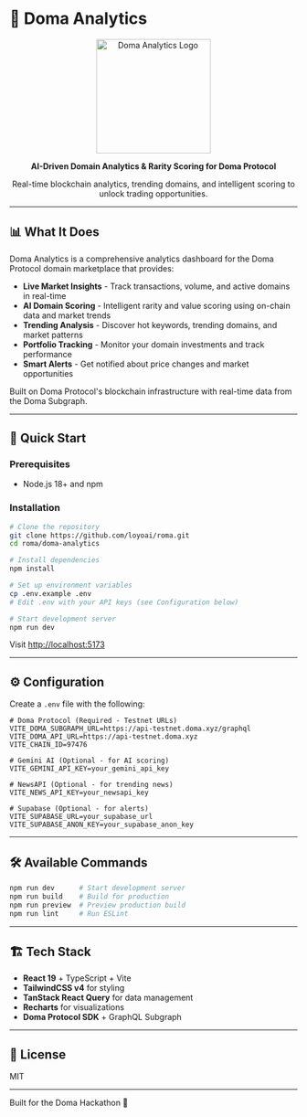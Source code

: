 # 🏰 Doma Analytics

<div align="center">
  <img src="public/doma-logo.svg" alt="Doma Analytics Logo" width="200"/>

  **AI-Driven Domain Analytics & Rarity Scoring for Doma Protocol**

  Real-time blockchain analytics, trending domains, and intelligent scoring to unlock trading opportunities.
</div>

---

## 📊 What It Does

Doma Analytics is a comprehensive analytics dashboard for the Doma Protocol domain marketplace that provides:

- **Live Market Insights** - Track transactions, volume, and active domains in real-time
- **AI Domain Scoring** - Intelligent rarity and value scoring using on-chain data and market trends
- **Trending Analysis** - Discover hot keywords, trending domains, and market patterns
- **Portfolio Tracking** - Monitor your domain investments and track performance
- **Smart Alerts** - Get notified about price changes and market opportunities

Built on Doma Protocol's blockchain infrastructure with real-time data from the Doma Subgraph.

---

## 🚀 Quick Start

### Prerequisites
- Node.js 18+ and npm

### Installation

```bash
# Clone the repository
git clone https://github.com/loyoai/roma.git
cd roma/doma-analytics

# Install dependencies
npm install

# Set up environment variables
cp .env.example .env
# Edit .env with your API keys (see Configuration below)

# Start development server
npm run dev
```

Visit [http://localhost:5173](http://localhost:5173)

---

## ⚙️ Configuration

Create a `.env` file with the following:

```env
# Doma Protocol (Required - Testnet URLs)
VITE_DOMA_SUBGRAPH_URL=https://api-testnet.doma.xyz/graphql
VITE_DOMA_API_URL=https://api-testnet.doma.xyz
VITE_CHAIN_ID=97476

# Gemini AI (Optional - for AI scoring)
VITE_GEMINI_API_KEY=your_gemini_api_key

# NewsAPI (Optional - for trending news)
VITE_NEWS_API_KEY=your_newsapi_key

# Supabase (Optional - for alerts)
VITE_SUPABASE_URL=your_supabase_url
VITE_SUPABASE_ANON_KEY=your_supabase_anon_key
```

---

## 🛠️ Available Commands

```bash
npm run dev      # Start development server
npm run build    # Build for production
npm run preview  # Preview production build
npm run lint     # Run ESLint
```

---

## 🏗️ Tech Stack

- **React 19** + TypeScript + Vite
- **TailwindCSS v4** for styling
- **TanStack React Query** for data management
- **Recharts** for visualizations
- **Doma Protocol SDK** + GraphQL Subgraph

---

## 📝 License

MIT

---

Built for the Doma Hackathon 🚀
